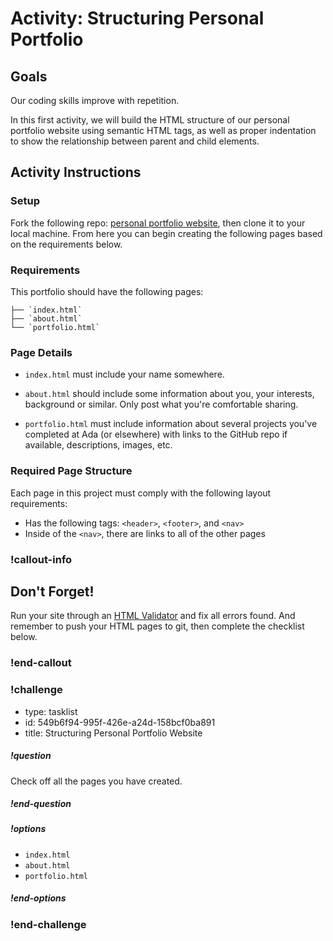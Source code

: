 # Activity: Structuring Personal Portfolio

## Goals

Our coding skills improve with repetition.

In this first activity, we will build the HTML structure of our personal portfolio website using semantic HTML tags, as well as proper indentation to show the relationship between parent and child elements.

## Activity Instructions

### Setup

Fork the following repo: [personal portfolio website](), then clone it to your local machine. From here you can begin creating the following pages based on the requirements below.

### Requirements

This portfolio should have the following pages:

```
├── `index.html`
├── `about.html`
└── `portfolio.html`
```

### Page Details
- `index.html` must include your name somewhere.

- `about.html` should include some information about you, your interests, background or similar. Only post what you're comfortable sharing.

- `portfolio.html` must include information about several projects you've completed at Ada (or elsewhere) with links to the GitHub repo if available, descriptions, images, etc.

### Required Page Structure
Each page in this project must comply with the following layout requirements:
- Has the following tags: `<header>`, `<footer>`, and `<nav>`
- Inside of the `<nav>`, there are links to all of the other pages

### !callout-info

## Don't Forget!

Run your site through an [HTML Validator](https://validator.w3.org/#validate_by_upload) and fix all errors found. And remember to push your HTML pages to git, then complete the checklist below.

### !end-callout

<!-- prettier-ignore-start -->
### !challenge
* type: tasklist
* id: 549b6f94-995f-426e-a24d-158bcf0ba891
* title: Structuring Personal Portfolio Website
##### !question

Check off all the pages you have created.

##### !end-question
##### !options

* `index.html`
* `about.html`
* `portfolio.html`

##### !end-options
### !end-challenge
<!-- prettier-ignore-end -->
